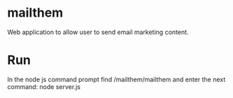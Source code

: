 # mailthem

Web application to allow user to send email marketing content. 

# Run
 In the node js command prompt find /mailthem/mailthem and enter the next command: 
 node server.js
